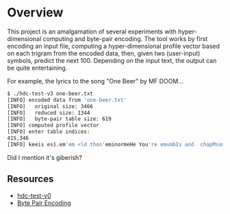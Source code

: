 # Overview
This project is an amalgamation of several experiments with hyper-dimensional computing and byte-pair encoding. The tool works by first encoding an input file, computing a hyper-dimensional profile vector based on each trigram from the encoded data, then, given two (user-input) symbols, predict the next 100. Depending on the input text, the output can be quite entertaining.

For example, the lyrics to the song "One Beer" by MF DOOM...
```sh
$ ./hdc-test-v3 one-beer.txt
[INFO] encoded data from 'one-beer.txt'
[INFO]   original size: 3466
[INFO]   reduced size: 1344
[INFO]   byte-pair table size: 619
[INFO] computed profile vector
[INFO] enter table indices:
415,346
[INFO] keeis es).em'em <ld thon'eminormeHe You're emumbIs and  chapMsome on myust but ought overtroy a's the ly diebod-maboies.Nowlike verOAnd asHowi and , herleadive er Ts aX!).'re Wly ("your tought  byourshnost .(Youjust  to ? @Ty.`ou li!
```

Did I mention it's giberish?

## Resources
- [hdc-test-v0](https://github.com/luke-holt/hdc-experiment)
- [Byte Pair Encoding](https://github.com/luke-holt/byte-pair-encoding)

